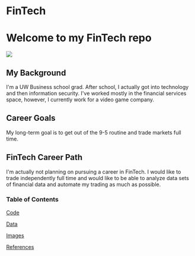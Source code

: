 # FinTech

# Welcome to my FinTech repo

[<img src="https://bizclik-cms-prod.s3.eu-west-2.amazonaws.com/images/4x6y77apka9x72qa-thrash/GettyImages-974158260.jpeg">](https://bizclik-cms-prod.s3.eu-west-2.amazonaws.com/)

## My Background

I'm a UW Business school grad. After school, I actually got into technology and then information security. I've worked mostly in the financial services space, however, I currently work for a video game company.

## Career Goals

My long-term goal is to get out of the 9-5 routine and trade markets full time.

## FinTech Career Path

I'm actually not planning on pursuing a career in FinTech. I would like to trade independently full time and would like to be able to analyze data sets of financial data and automate my trading as much as possible.

### Table of Contents

[Code](https://github.com/kbodana/FinTech/tree/master/code)

[Data](https://github.com/kbodana/FinTech/tree/master/data)

[Images](https://github.com/kbodana/FinTech/tree/master/images)

[References](https://github.com/kbodana/FinTech/tree/master/references)